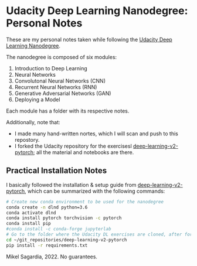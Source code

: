 # Udacity Deep Learning Nanodegree: Personal Notes

These are my personal notes taken while following the [Udacity Deep Learning Nanodegree](https://www.udacity.com/course/deep-learning-nanodegree--nd101).

The nanodegree is composed of six modules:

1. Introduction to Deep Learning
2. Neural Networks
3. Convolutonal Neural Networks (CNN)
4. Recurrent Neural Networks (RNN)
5. Generative Adversarial Networks (GAN)
6. Deploying a Model

Each module has a folder with its respective notes.

Additionally, note that:
- I made many hand-written nortes, which I will scan and push to this repostory.
- I forked the Udacity repository for the exercisesl [deep-learning-v2-pytorch](https://github.com/mxagar/deep-learning-v2-pytorch); all the material and  notebooks are there.

## Practical Installation Notes

I basically followed the installation & setup guide from [deep-learning-v2-pytorch](https://github.com/mxagar/deep-learning-v2-pytorch), which can be summarized with the following commands:

```bash
# Create new conda environment to be used for the nanodegree
conda create -n dlnd python=3.6
conda activate dlnd
conda install pytorch torchvision -c pytorch
conda install pip
#conda install -c conda-forge jupyterlab
# Go to the folder where the Udacity DL exercises are cloned, after forking the original repo
cd ~/git_repositories/deep-learning-v2-pytorch
pip install -r requirements.txt
```

Mikel Sagardia, 2022.
No guarantees.